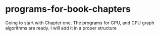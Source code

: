 # programs-for-book-chapters

Going to start with Chapter one.
The programs for GPU, and CPU graph algorithms are ready. I will add it in a proper structure
